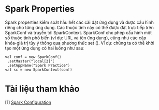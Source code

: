 
# Spark Properties
Spark properties kiểm soát hầu hết các cài đặt ứng dụng và được cấu hình riêng 
cho từng ứng dụng. Các thuộc tính này có thể được đặt trực tiếp trên SparkConf và
truyền tới SparkContext. SparkConf cho phép cấu hình một số thuộc tính phổ biến 
(ví dụ: URL và tên ứng dụng), cũng như các cặp khóa-giá trị tùy ý thông qua phương 
thức set (). Ví dụ: chúng ta có thể khởi tạo một ứng dụng có hai luồng như sau:
```
val conf = new SparkConf()
 .setMaster("local[2]")
 .setAppName("Spark Practice")
val sc = new SparkContext(conf)
```

# Tài liệu tham khảo
[1]  <a href="https://spark.apache.org/docs/2.1.0/configuration.html#spark-configuration">Spark Configuration</a>
